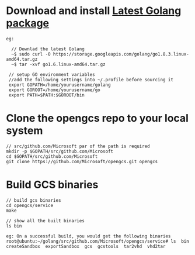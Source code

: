 

# Download and install [Latest Golang package](https://golang.org/doc/install)

    eg:

      // Downlad the latest Golang 
      ~$ sudo curl -O https://storage.googleapis.com/golang/go1.8.3.linux-amd64.tar.gz
      ~$ tar -xvf go1.6.linux-amd64.tar.gz

     // setup GO environment variables
     //add the following settings into ~/.profile before sourcing it
     export GOPATH=/home/yourusername/golang
     export GOROOT=/home/yourusername/go
     export PATH=$PATH:$GOROOT/bin

# Clone the opengcs repo to your local system

    // src/github.com/Microsoft par of the path is required
    mkdir -p $GOPATH/src/github.com/Microsoft
    cd $GOPATH/src/github.com/Microsoft
    git clone https://github.com/Microsoft/opengcs.git opengcs

# Build GCS binaries

    // build gcs binaries
    cd opengcs/service
    make
    
    // show all the built binaries
    ls bin

    eg: On a successful build, you would get the following binaries
    root@ubuntu:~/golang/src/github.com/Microsoft/opengcs/service# ls  bin
    createSandbox  exportSandbox  gcs  gcstools  tar2vhd  vhd2tar

